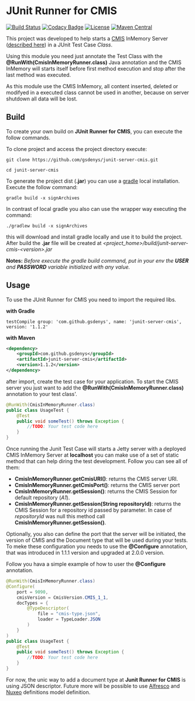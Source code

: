 # JUnit Runner for CMIS


[![Build Status](https://travis-ci.org/gsdenys/junit-server-cmis.svg?branch=master)](https://travis-ci.org/gsdenys/junit-server-cmis) [![Codacy Badge](https://api.codacy.com/project/badge/Coverage/23e85edc3bfd4323af0b671a4bb9f7b6)](https://www.codacy.com/app/gsdenys/junit-server-cmis?utm_source=github.com&utm_medium=referral&utm_content=gsdenys/junit-server-cmis&utm_campaign=Badge_Coverage) [![License](https://img.shields.io/badge/License-Apache%202.0-blue.svg)](https://opensource.org/licenses/Apache-2.0) [![Maven Central](https://maven-badges.herokuapp.com/maven-central/com.github.gsdenys/junit-server-cmis/badge.svg)](https://maven-badges.herokuapp.com/maven-central/com.github.gsdenys/junit-server-cmis)

This project was developed to help starts a [CMIS](https://docs.oasis-open.org/cmis/CMIS/v1.1/CMIS-v1.1.html) InMemory Server ([described here](https://chemistry.apache.org/java/developing/repositories/dev-repositories-inmemory.html)) in a JUnit Test Case _Class_. 

Using this module you need just annotate the Test Class with the **@RunWith(CmisInMemoryRunner.class)** Java annotation and the CMIS InMemory will starts itself before first method execution and stop after the last method was executed.

As this module use the CMIS InMemory, all content inserted, deleted or modifyed in a executed class cannot be used in another, because on server shutdown all data will be lost. 


## Build

To create your own build on **JUnit Runner for CMIS**, you can execute the follow commands.

To clone project and access the project directory execute:

    git clone https://github.com/gsdenys/junit-server-cmis.git
    
    cd junit-server-cmis

To generate the project dist (__.jar__) you can use a [gradle](https://gradle.org/) local installation. Execute the follow command:

    gradle build -x signArchives
    
In contrast of local gradle you also can use the wrapper way executing the command:

    ./gradlew build -x signArchives
 
this will download and install gradle locally and use it to build the project. After build the __.jar__ file will be created at _<project_home>/build/junit-server-cmis-\<version>.jar_

__Notes:__ _Before execute the gradle build command, put in your env the __USER__ and __PASSWORD__ variable initialized with any value._ 

## Usage

To use the JUnit Runner for CMIS you need to import the required libs.

__with Gradle__

```
testCompile group: 'com.github.gsdenys', name: 'junit-server-cmis', version: '1.1.2'
```

__with Maven__

```xml
<dependency>
    <groupId>com.github.gsdenys</groupId>
    <artifactId>junit-server-cmis</artifactId>
    <version>1.1.2</version>
</dependency>
```

after import, create the test case for your application. To start the CMIS server you just want to add the __@RunWith(CmisInMemoryRunner.class)__ annotation to your test class'.

```java
@RunWith(CmisInMemoryRunner.class)
public class UsageTest {
    @Test
    public void someTest() throws Exception {
        //TODO: Your test code here
    }
}
```
Once running the Junit Test Case will starts a Jetty server with a deployed CMIS InMemory Server at __localhost__ you can make use of a set of static method that can help diring the test development. Follow you can see all of them:

  * __CmisInMemoryRunner.getCmisURI()__: returns the CMIS server URI.
  * __CmisInMemoryRunner.getCmisPort()__: returns the CMIS server port
  * __CmisInMemoryRunner.getSession()__: returns the CMIS Session for default repository (_A1_).
  * __CmisInMemoryRunner.getSession(String repositoryId)__: returns the CMIS Session for a repository id passed by parameter. In case of _repositoryId_ was null this method call __CmisInMemoryRunner.getSession()__.

Optionally, you also can define the port that the server will be initiated, the version of CMIS and the Document type that will be used during your tests. To meke these configuration you needs to use the __@Configure__ annotation, that was introduced in 1.1.1 version and upgraded at 2.0.0 version. 

Follow you hava a simple example of how to user the __@Configure__ annotation.

```java
@RunWith(CmisInMemoryRunner.class)
@Configure(
    port = 9090,
    cmisVersion = CmisVersion.CMIS_1_1,
    docTypes = {
        @TypeDescriptor(
            file = "cmis-type.json",
            loader = TypeLoader.JSON
        )
    }
)
public class UsageTest {
    @Test
    public void someTest() throws Exception {
        //TODO: Your test code here
    }
}
```

For now, the unic way to add a document type at __Junit Runner for CMIS__ is using JSON descriptor. Future more will be possible to use [Alfresco](http://alfresco.com) and [Nuxeo](http://nuxeo.com) definitions model definition.
